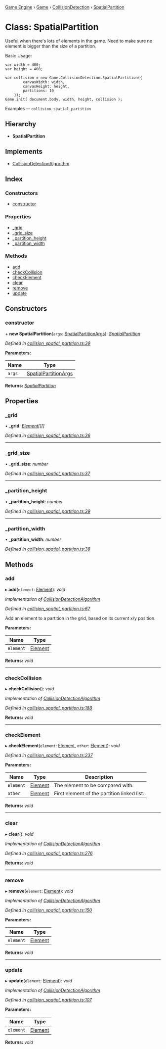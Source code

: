 [Game Engine](../README.md) › [Game](../modules/game.md) › [CollisionDetection](../modules/game.collisiondetection.md) › [SpatialPartition](game.collisiondetection.spatialpartition.md)

# Class: SpatialPartition

Useful when there's lots of elements in the game.
Need to make sure no element is bigger than the size of a partition.

Basic Usage:

    var width = 400;
    var height = 400;

    var collision = new Game.CollisionDetection.SpatialPartition({
            canvasWidth: width,
            canvasHeight: height,
            partitions: 10
        });
    Game.init( document.body, width, height, collision );

Examples -- `collision_spatial_partition`

## Hierarchy

* **SpatialPartition**

## Implements

* [CollisionDetectionAlgorithm](../interfaces/game.collisiondetectionalgorithm.md)

## Index

### Constructors

* [constructor](game.collisiondetection.spatialpartition.md#constructor)

### Properties

* [_grid](game.collisiondetection.spatialpartition.md#_grid)
* [_grid_size](game.collisiondetection.spatialpartition.md#_grid_size)
* [_partition_height](game.collisiondetection.spatialpartition.md#_partition_height)
* [_partition_width](game.collisiondetection.spatialpartition.md#_partition_width)

### Methods

* [add](game.collisiondetection.spatialpartition.md#add)
* [checkCollision](game.collisiondetection.spatialpartition.md#checkcollision)
* [checkElement](game.collisiondetection.spatialpartition.md#checkelement)
* [clear](game.collisiondetection.spatialpartition.md#clear)
* [remove](game.collisiondetection.spatialpartition.md#remove)
* [update](game.collisiondetection.spatialpartition.md#update)

## Constructors

###  constructor

\+ **new SpatialPartition**(`args`: [SpatialPartitionArgs](../interfaces/game.collisiondetection.spatialpartitionargs.md)): *[SpatialPartition](game.collisiondetection.spatialpartition.md)*

*Defined in [collision_spatial_partition.ts:39](https://github.com/noobiept/game_engine/blob/625c324/source/collision_spatial_partition.ts#L39)*

**Parameters:**

Name | Type |
------ | ------ |
`args` | [SpatialPartitionArgs](../interfaces/game.collisiondetection.spatialpartitionargs.md) |

**Returns:** *[SpatialPartition](game.collisiondetection.spatialpartition.md)*

## Properties

###  _grid

• **_grid**: *[Element](game.element.md)[][]*

*Defined in [collision_spatial_partition.ts:36](https://github.com/noobiept/game_engine/blob/625c324/source/collision_spatial_partition.ts#L36)*

___

###  _grid_size

• **_grid_size**: *number*

*Defined in [collision_spatial_partition.ts:37](https://github.com/noobiept/game_engine/blob/625c324/source/collision_spatial_partition.ts#L37)*

___

###  _partition_height

• **_partition_height**: *number*

*Defined in [collision_spatial_partition.ts:39](https://github.com/noobiept/game_engine/blob/625c324/source/collision_spatial_partition.ts#L39)*

___

###  _partition_width

• **_partition_width**: *number*

*Defined in [collision_spatial_partition.ts:38](https://github.com/noobiept/game_engine/blob/625c324/source/collision_spatial_partition.ts#L38)*

## Methods

###  add

▸ **add**(`element`: [Element](game.element.md)): *void*

*Implementation of [CollisionDetectionAlgorithm](../interfaces/game.collisiondetectionalgorithm.md)*

*Defined in [collision_spatial_partition.ts:67](https://github.com/noobiept/game_engine/blob/625c324/source/collision_spatial_partition.ts#L67)*

Add an element to a partition in the grid, based on its current x/y position.

**Parameters:**

Name | Type |
------ | ------ |
`element` | [Element](game.element.md) |

**Returns:** *void*

___

###  checkCollision

▸ **checkCollision**(): *void*

*Implementation of [CollisionDetectionAlgorithm](../interfaces/game.collisiondetectionalgorithm.md)*

*Defined in [collision_spatial_partition.ts:188](https://github.com/noobiept/game_engine/blob/625c324/source/collision_spatial_partition.ts#L188)*

**Returns:** *void*

___

###  checkElement

▸ **checkElement**(`element`: [Element](game.element.md), `other`: [Element](game.element.md)): *void*

*Defined in [collision_spatial_partition.ts:237](https://github.com/noobiept/game_engine/blob/625c324/source/collision_spatial_partition.ts#L237)*

**Parameters:**

Name | Type | Description |
------ | ------ | ------ |
`element` | [Element](game.element.md) | The element to be compared with. |
`other` | [Element](game.element.md) | First element of the partition linked list.  |

**Returns:** *void*

___

###  clear

▸ **clear**(): *void*

*Implementation of [CollisionDetectionAlgorithm](../interfaces/game.collisiondetectionalgorithm.md)*

*Defined in [collision_spatial_partition.ts:276](https://github.com/noobiept/game_engine/blob/625c324/source/collision_spatial_partition.ts#L276)*

**Returns:** *void*

___

###  remove

▸ **remove**(`element`: [Element](game.element.md)): *void*

*Implementation of [CollisionDetectionAlgorithm](../interfaces/game.collisiondetectionalgorithm.md)*

*Defined in [collision_spatial_partition.ts:150](https://github.com/noobiept/game_engine/blob/625c324/source/collision_spatial_partition.ts#L150)*

**Parameters:**

Name | Type |
------ | ------ |
`element` | [Element](game.element.md) |

**Returns:** *void*

___

###  update

▸ **update**(`element`: [Element](game.element.md)): *void*

*Implementation of [CollisionDetectionAlgorithm](../interfaces/game.collisiondetectionalgorithm.md)*

*Defined in [collision_spatial_partition.ts:107](https://github.com/noobiept/game_engine/blob/625c324/source/collision_spatial_partition.ts#L107)*

**Parameters:**

Name | Type |
------ | ------ |
`element` | [Element](game.element.md) |

**Returns:** *void*
